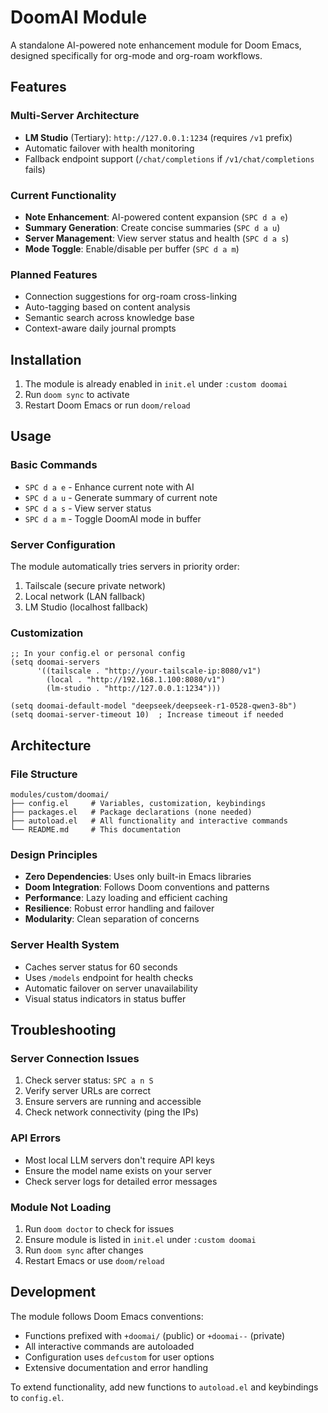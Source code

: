 # DoomAI Module

A standalone AI-powered note enhancement module for Doom Emacs, designed specifically for org-mode and org-roam workflows.

## Features

### Multi-Server Architecture
- **LM Studio** (Tertiary): `http://127.0.0.1:1234` (requires `/v1` prefix)
- Automatic failover with health monitoring
- Fallback endpoint support (`/chat/completions` if `/v1/chat/completions` fails)

### Current Functionality
- **Note Enhancement**: AI-powered content expansion (`SPC d a e`)
- **Summary Generation**: Create concise summaries (`SPC d a u`)
- **Server Management**: View server status and health (`SPC d a s`)
- **Mode Toggle**: Enable/disable per buffer (`SPC d a m`)

### Planned Features
- Connection suggestions for org-roam cross-linking
- Auto-tagging based on content analysis
- Semantic search across knowledge base
- Context-aware daily journal prompts

## Installation

1. The module is already enabled in `init.el` under `:custom doomai`
2. Run `doom sync` to activate
3. Restart Doom Emacs or run `doom/reload`

## Usage

### Basic Commands
- `SPC d a e` - Enhance current note with AI
- `SPC d a u` - Generate summary of current note
- `SPC d a s` - View server status
- `SPC d a m` - Toggle DoomAI mode in buffer

### Server Configuration
The module automatically tries servers in priority order:
1. Tailscale (secure private network)
2. Local network (LAN fallback)
3. LM Studio (localhost fallback)

### Customization
```elisp
;; In your config.el or personal config
(setq doomai-servers
      '((tailscale . "http://your-tailscale-ip:8080/v1")
        (local . "http://192.168.1.100:8080/v1")
        (lm-studio . "http://127.0.0.1:1234")))

(setq doomai-default-model "deepseek/deepseek-r1-0528-qwen3-8b")
(setq doomai-server-timeout 10)  ; Increase timeout if needed
```

## Architecture

### File Structure
```
modules/custom/doomai/
├── config.el     # Variables, customization, keybindings
├── packages.el   # Package declarations (none needed)
├── autoload.el   # All functionality and interactive commands
└── README.md     # This documentation
```

### Design Principles
- **Zero Dependencies**: Uses only built-in Emacs libraries
- **Doom Integration**: Follows Doom conventions and patterns
- **Performance**: Lazy loading and efficient caching
- **Resilience**: Robust error handling and failover
- **Modularity**: Clean separation of concerns

### Server Health System
- Caches server status for 60 seconds
- Uses `/models` endpoint for health checks
- Automatic failover on server unavailability
- Visual status indicators in status buffer

## Troubleshooting

### Server Connection Issues
1. Check server status: `SPC a n S`
2. Verify server URLs are correct
3. Ensure servers are running and accessible
4. Check network connectivity (ping the IPs)

### API Errors
- Most local LLM servers don't require API keys
- Ensure the model name exists on your server
- Check server logs for detailed error messages

### Module Not Loading
1. Run `doom doctor` to check for issues
2. Ensure module is listed in `init.el` under `:custom doomai`
3. Run `doom sync` after changes
4. Restart Emacs or use `doom/reload`

## Development

The module follows Doom Emacs conventions:
- Functions prefixed with `+doomai/` (public) or `+doomai--` (private)
- All interactive commands are autoloaded
- Configuration uses `defcustom` for user options
- Extensive documentation and error handling

To extend functionality, add new functions to `autoload.el` and keybindings to `config.el`.
